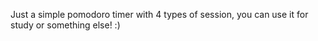 Just a simple pomodoro timer with 4 types of session, you can use it for study or something else! :)
